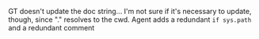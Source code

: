 GT doesn't update the doc string... I'm not sure if it's necessary to update, though, since "." resolves to the cwd.
Agent adds a redundant `if sys.path` and a redundant comment